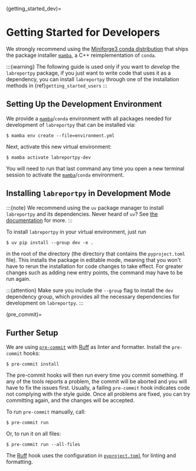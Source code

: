 (getting_started_dev)=

# Getting Started for Developers

We strongly recommend using the [Miniforge3 conda distribution](https://github.com/conda-forge/miniforge)
that ships the package installer [`mamba`][mamba], a C++ reimplementation of ``conda``.

:::{warning}
The following guide is used only if you want to *develop* the
`labreportpy` package, if you just want to write code that uses it
as a dependency, you can install `labreportpy` through one of the
installation methods in {ref}`getting_started_users`
:::


## Setting Up the Development Environment

We provide a [`mamba`][mamba]/`conda` environment with all packages needed for development of `labreportpy`
that can be installed via:

```shell-session
$ mamba env create --file=environment.yml
```

Next, activate this new virtual environment:

```shell-session
$ mamba activate labreportpy-dev
```

You will need to run that last command any time you open a new
terminal session to activate the [`mamba`][mamba]/`conda` environment.


## Installing `labreportpy` in Development Mode

:::{note}
We recommend using the `uv` package manager to install ``labreportpy``
and its dependencies. Never heard of `uv`? See [the documentation][uv] for more.
:::

To install `labreportpy` in your virtual environment, just run

```shell-session
$ uv pip install --group dev -e .
```
in the root of the directory (the directory that contains the `pyproject.toml` file).
This installs the package in editable mode, meaning that you won't have to rerun
the installation for code changes to take effect. For greater changes such as
adding new entry points, the command may have to be run again.

:::{attention}
Make sure you include the `--group` flag to install the `dev` dependency group, which
provides all the necessary dependencies for development on `labreportpy`.
:::


(pre_commit)=
## Further Setup

We are using [`pre-commit`][pre-commit] with [Ruff][ruff] as linter and formatter.
Install the `pre-commit` hooks:
```shell-session
$ pre-commit install
```
The pre-commit hooks will then run every time you commit something. If any of the tools
reports a problem, the commit will be aborted and you will have to fix the issues first.
Usually, a failing `pre-commit` hook indicates code not complying with the style guide.
Once all problems are fixed, you can try committing again, and the changes will be accepted.

To run `pre-commit` manually, call:
```shell-session
$ pre-commit run
```
Or, to run it on all files:
```shell-session
$ pre-commit run --all-files
```
The [Ruff][ruff] hook uses the configuration in [`pyproject.toml`][labreportpy-pyproject] for linting and formatting.


[mamba]: https://mamba.readthedocs.io/en/latest/
[uv]: https://docs.astral.sh/uv/
[pre-commit]: https://pre-commit.com/
[ruff]: https://docs.astral.sh/ruff/
[labreportpy-pyproject]: https://github.com/aknierim/labreportpy/blob/main/pyproject.toml
